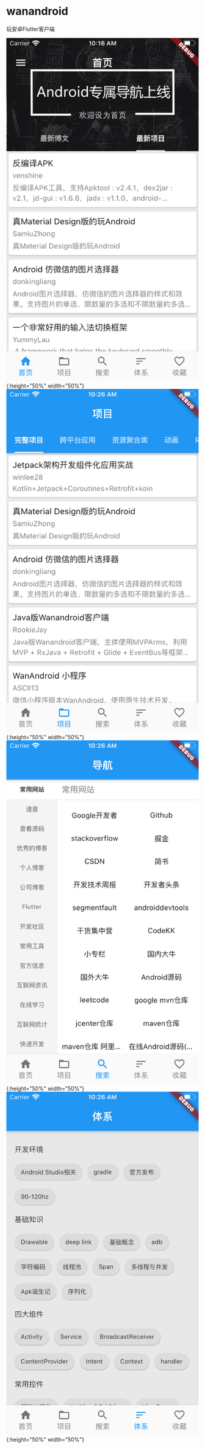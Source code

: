 # wanandroid

玩安卓Flutter客户端

![Image](screenshot/home.png){:height="50%" width="50%"}
![Image](screenshot/project.png){:height="50%" width="50%"}
![Image](screenshot/navigator.png){:height="50%" width="50%"}
![Image](screenshot/system.png){:height="50%" width="50%"}